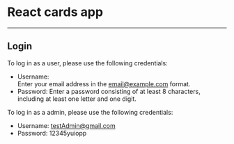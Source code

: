 # React cards app
---
## Login

To log in as a user, please use the following credentials:

* Username:  
  Enter your email address in the email@example.com format.
* Password: 
  Enter a password consisting of at least 8 characters, including at least one letter and one digit.

To log in as a admin, please use the following credentials:
* Username: testAdmin@gmail.com
* Password: 12345yuiopp
